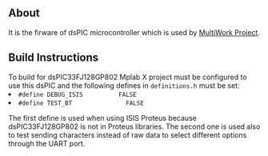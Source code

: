 <h2>
</a>About</h2>
It is the firware of dsPIC microcontroller which is used by <a href="https://github.com/dragondgold/MultiWork">MultiWork Project</a>.

<h2>
</a>Build Instructions</h2>
To build for dsPIC33FJ128GP802 Mplab X project must be configured to use this dsPIC and the following defines in <code>definitions.h</code> must be set:

<li><code>#define DEBUG_ISIS          FALSE</code>

<li><code>#define TEST_BT               FALSE</code>

The first define is used when using ISIS Proteus because dsPIC33FJ128GP802 is not in Proteus libraries. The second one is used also to test sending characters instead of raw data to select different options through the UART port. 